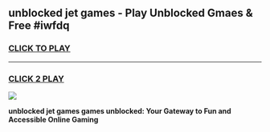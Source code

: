 
## unblocked jet games - Play Unblocked Gmaes & Free #iwfdq
<h3>
<a href="https://news.freeplayer.one?title=unblocked_jet_games&ref=03M">CLICK TO PLAY</a></h3>
<hr>

<h3>
<a href="https://news.freeplayer.one?title=unblocked_jet_games&ref=03M">CLICK 2 PLAY</a>
  
</h3>

<a href="https://news.freeplayer.one?title=unblocked_jet_games&ref=03M"><img src="https://clearcache.store/games.png"></a>


**unblocked jet games games unblocked: Your Gateway to Fun and Accessible Online Gaming**
